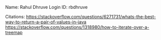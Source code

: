 Name: Rahul Dhruve
Login ID: rbdhruve

Citations:	https://stackoverflow.com/questions/6271731/whats-the-best-way-to-return-a-pair-of-values-in-java
			https://stackoverflow.com/questions/1318980/how-to-iterate-over-a-treemap
